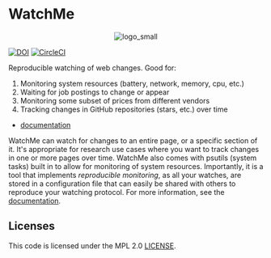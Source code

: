 # WatchMe

<p align="center">
  <img src="docs/assets/img/logo_small.gif" alt="logo_small">
<p align="center">
 
[![DOI](https://zenodo.org/badge/177837425.svg)](https://zenodo.org/badge/latestdoi/177837425)
[![CircleCI](https://circleci.com/gh/vsoch/watchme.svg?style=svg)](https://circleci.com/gh/vsoch/watchme)


Reproducible watching of web changes. Good for:

 1. Monitoring system resources (battery, network, memory, cpu, etc.)
 2. Waiting for job postings to change or appear
 3. Monitoring some subset of prices from different vendors
 4. Tracking changes in GitHub repositories (stars, etc.) over time

 - [documentation](https://vsoch.github.io/watchme)
 
WatchMe can watch for changes to an entire page, or a specific section of it.
It's appropriate for research use cases where you want to track changes in one
or more pages over time. WatchMe also comes with psutils (system tasks) built
in to allow for monitoring of system resources. Importantly, it is a tool that
implements *reproducible monitoring*, as all your watches, are stored in a 
configuration file that can easily be shared with others
to reproduce your watching protocol. For more information, see the
[documentation](https://vsoch.github.io/watchme).

## Licenses

This code is licensed under the MPL 2.0 [LICENSE](LICENSE).
